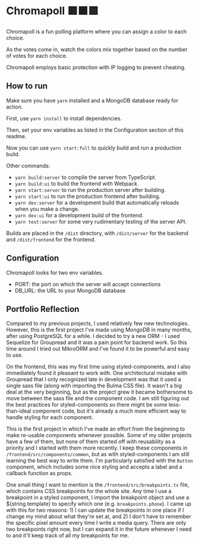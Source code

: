 # Chromapoll 🟥🟩🟦

Chromapoll is a fun polling platform where you can assign a color to each choice.

As the votes come in, watch the colors mix together based on the number of votes for each choice.

Chromapoll employs basic protection with IP logging to prevent cheating.

## How to run

Make sure you have `yarn` installed and a MongoDB database ready for action.

First, use `yarn install` to install dependencies.

Then, set your env variables as listed in the Configuration section of this readme.

Now you can use `yarn start:full` to quickly build and run a production build.

Other commands:

* `yarn build:server` to compile the server from TypeScript.
* `yarn build:ui` to build the frontend with Webpack.
* `yarn start:server` to run the production server after building.
* `yarn start:ui` to run the production frontend after building.
* `yarn dev:server` for a development build that automatically reloads when you make a change.
* `yarn dev:ui` for a development build of the frontend.
* `yarn test:server` for some very rudimentary testing of the server API.

Builds are placed in the `/dist` directory, with `/dist/server` for the backend and `/dist/frontend` for the frontend.

## Configuration

Chromapoll looks for two env variables.

* PORT: the port on which the server will accept connections
* DB_URL: the URL to your MongoDB database

## Portfolio Reflection

Compared to my previous projects, I used relatively few new technologies. However, this is the first project I've made using MongoDB in many months, after using PostgreSQL for a while. I decided to try a new ORM - I used Sequelize for Groupread and it was a pain point for backend work. So this time around I tried out MikroORM and I've found it to be powerful and easy to use.

On the frontend, this was my first time using styled-components, and I also immediately found it pleasant to work with. One architectural mistake with Groupread that I only recognized late in development was that it used a single sass file (along with importing the Bulma CSS file). It wasn't a big deal at the very beginning, but as the project grew it became bothersome to move between the sass file and the component code. I am still figuring out the best practices for styled-components so there might be some less-than-ideal component code, but it's already a much more efficient way to handle styling for each component.

This is the first project in which I've made an effort from the beginning to make re-usable components whenever possible. Some of my older projects have a few of them, but none of them started off with reusability as a priority and I started with them more recently. I keep these components in `/frontend/src/components/common`, but as with styled-components I am still learning the best way to write them. I'm particularly satisfied with the `Button` component, which includes some nice styling and accepts a label and a callback function as props.

One small thing I want to mention is the `/frontend/src/breakpoints.ts` file, which contains CSS breakpoints for the whole site. Any time I use a breakpoint in a styled component, I import the breakpoint object and use a ${string template} to specify which one (e.g. `breakpoints.phone`). I came up with this for two reasons: 1) I can update the breakpoints in one place if I change my mind about what they're set at, and 2) I don't have to remember the specific pixel amount every time I write a media query. There are only two breakpoints right now, but I can expand it in the future whenever I need to and it'll keep track of all my breakpoints for me.